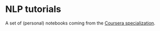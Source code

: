# NLP tutorials

A set of (personal) notebooks coming from the [Coursera specialization](https://www.coursera.org/specializations/generative-ai-engineering-with-llms).
